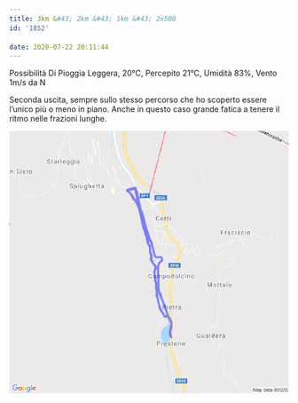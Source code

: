```yaml
---
title: 3km &#43; 2km &#43; 1km &#43; 2x500
id: '1852'

date: 2020-07-22 20:11:44
---
```


Possibilità Di Pioggia Leggera, 20°C, Percepito 21°C, Umidità 83%, Vento 1m/s da N

Seconda uscita, sempre sullo stesso percorso che ho scoperto essere l’unico più o meno in piano. Anche in questo caso grande fatica a tenere il ritmo nelle frazioni lunghe.

![image](/images/2021/08/20200722-activity-map.png)
